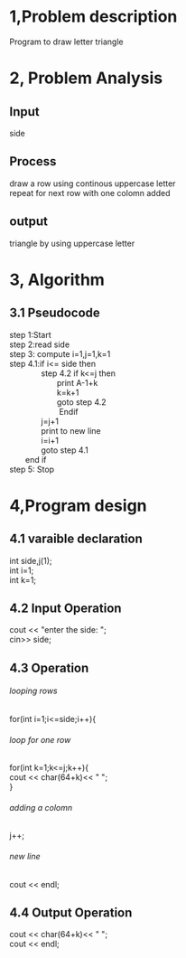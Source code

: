 # 1,Problem description
Program to draw letter triangle 
# 2, Problem Analysis
## Input 
side
## Process
draw a row using continous uppercase letter </br>
repeat for next row with one colomn added
## output 
triangle by using uppercase letter
# 3, Algorithm
## 3.1 Pseudocode
step 1:Start</br>
step 2:read side</br>
step 3: compute i=1,j=1,k=1</br>
step 4.1:if i<= side then </br>
&emsp;&emsp;&emsp;&emsp;step 4.2 if k<=j then </br>
&emsp;&emsp;&emsp;&emsp;&emsp;&emsp;print A-1+k </br>
&emsp;&emsp;&emsp;&emsp;&emsp;&emsp;k=k+1 </br>
&emsp;&emsp;&emsp;&emsp;&emsp;&emsp;goto step 4.2 </br>
&emsp;&emsp;&emsp;&emsp;&emsp;&emsp; Endif </br>
&emsp;&emsp;&emsp;&emsp;j=j+1 </br>
&emsp;&emsp;&emsp;&emsp;print to new line </br>
&emsp;&emsp;&emsp;&emsp;i=i+1 </br>
&emsp;&emsp;&emsp;&emsp;goto step 4.1 </br>
&emsp;&emsp;end if</br>
step 5: Stop
# 4,Program design
## 4.1 varaible declaration
int side,j(1); </br>
int i=1; </br>
int k=1;
## 4.2 Input Operation
cout << "enter the side: ";</br>
cin>> side;
## 4.3 Operation
###### looping rows
for(int i=1;i<=side;i++){
###### loop for one row
for(int k=1;k<=j;k++){</br>
cout << char(64+k)<< "  ";</br>
}
###### adding a colomn
j++;
###### new line
 cout << endl;
## 4.4 Output Operation
cout << char(64+k)<< "  "; </br>
cout << endl;

